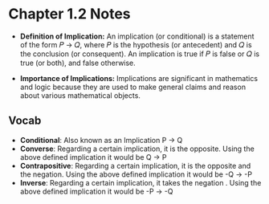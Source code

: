 # Chapter 1.2 Notes

- **Definition of Implication:** An implication (or conditional) is a statement of the form 𝑃 → 𝑄, where 𝑃 is the hypothesis (or antecedent) and 𝑄 is the conclusion (or consequent). An implication is true if 𝑃 is false or 𝑄 is true (or both), and false otherwise.

- **Importance of Implications:** Implications are significant in mathematics and logic because they are used to make general claims and reason about various mathematical objects.

## Vocab

- **Conditional**: Also known as an Implication P → Q
- **Converse**: Regarding a certain implication, it is the opposite. Using the above defined implication it would be Q → P
- **Contrapositive**: Regarding a certain implication, it is the opposite and the negation. Using the above defined implication it would be -Q → -P
- **Inverse**: Regarding a certain implication, it takes the negation . Using the above defined implication it would be -P → -Q

